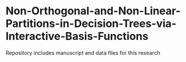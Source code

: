 # Non-Orthogonal-and-Non-Linear-Partitions-in-Decision-Trees-via-Interactive-Basis-Functions
Repository includes manuscript and data files for this research
